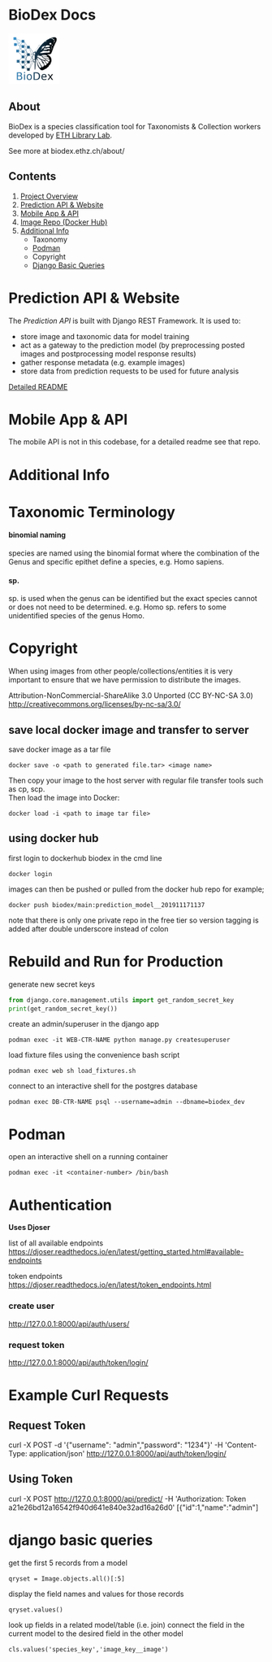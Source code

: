 # BioDex Docs


<img src="./docs_assets/BioDex_logo_name_whitebackground.jpg" height="100">


## About

BioDex is a species classification tool for Taxonomists & Collection workers developed by [ETH Library Lab](https://www.librarylab.ethz.ch/).


See more at biodex.ethz.ch/about/

## Contents
1. [Project Overview](#Project-Structure-Overview)
1. [Prediction API & Website](#Prediction-API--Website)
1. [Mobile App & API](#Mobile-App--API)
1. [Image Repo (Docker Hub)](#Image-Repo)
1. [Additional Info](#Additional-Info)
    * Taxonomy
    * [Podman](#Podman)
    * Copyright
    * [Django Basic Queries](#django-basic-queries)


# Prediction API & Website

The _Prediction API_ is built with Django REST Framework. 
It is used to: 
- store image and taxonomic data for model training 
- act as a gateway to the prediction model (by preprocessing posted images and postprocessing model response results)
- gather response metadata (e.g. example images)
- store data from prediction requests to be used for future analysis

[Detailed README](./app/README.md)


# Mobile App & API

The mobile API is not in this codebase, for a detailed readme see that repo.



# Additional Info

# Taxonomic Terminology

#### binomial naming

species are named using the binomial format where the combination of the Genus and specific epithet define a species, e.g. Homo sapiens. 

#### sp.
sp. is used when the genus can be identified but the exact species cannot or does not need to be determined. e.g. Homo sp. refers to some unidentified species of the genus Homo.

# Copyright

When using images from other people/collections/entities it is very important to ensure that 
we have permission to distribute the images.

Attribution-NonCommercial-ShareAlike 3.0 Unported (CC BY-NC-SA 3.0)
http://creativecommons.org/licenses/by-nc-sa/3.0/



## save local docker image and transfer to server

save docker image as a tar file


    docker save -o <path to generated file.tar> <image name>

Then copy your image to the host server with regular file transfer tools such as cp, scp.  
Then load the image into Docker:

    docker load -i <path to image tar file>

## using docker hub

first login to dockerhub biodex in the cmd line

    docker login

images can then be pushed or pulled from the docker hub repo
for example;

    docker push biodex/main:prediction_model__201911171137


note that there is only one private repo in the free tier so version tagging is added after double underscore instead of colon


# Rebuild and Run for Production

generate new secret keys

```python
from django.core.management.utils import get_random_secret_key
print(get_random_secret_key())
```


create an admin/superuser in the django app

```
podman exec -it WEB-CTR-NAME python manage.py createsuperuser
```


load fixture files using the convenience bash script

```
podman exec web sh load_fixtures.sh
```

connect to an interactive shell for the postgres database

```
podman exec DB-CTR-NAME psql --username=admin --dbname=biodex_dev
```






# Podman



open an interactive shell on a running container

    podman exec -it <container-number> /bin/bash



# Authentication

__Uses Djoser__

list of all available endpoints
https://djoser.readthedocs.io/en/latest/getting_started.html#available-endpoints

token endpoints
https://djoser.readthedocs.io/en/latest/token_endpoints.html

### create user
http://127.0.0.1:8000/api/auth/users/

### request token

http://127.0.0.1:8000/api/auth/token/login/


# Example Curl Requests

## Request Token
curl -X POST -d '{"username": "admin","password": "1234"}' -H 'Content-Type: application/json'  http://127.0.0.1:8000/api/auth/token/login/

## Using  Token 
curl -X POST http://127.0.0.1:8000/api/predict/ -H 'Authorization: Token a21e26bd12a16542f940d641e840e32ad16a26d0' [{"id":1,"name":"admin"]

# django basic queries

get the first 5 records from a model

    qryset = Image.objects.all()[:5]

display the field names and values for those records

    qryset.values()

look up fields in a related model/table (i.e. join)
connect the field in the current model to the desired field in the other model

    cls.values('species_key','image_key__image')
